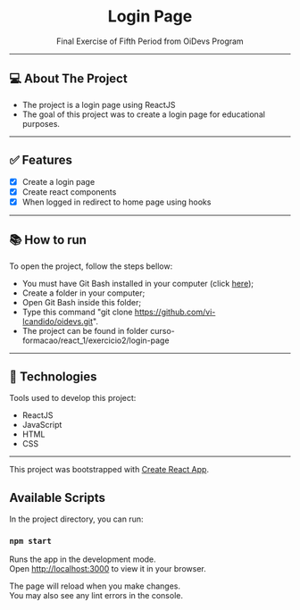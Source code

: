 <h1 align="center">Login Page</h1>

<p align="center">Final Exercise of Fifth Period from OiDevs Program</p>

---

## :computer: About The Project

- The project is a login page using ReactJS
- The goal of this project was to create a login page for educational purposes.

---

## :white_check_mark: Features
- [x] Create a login page
- [x] Create react components
- [x] When logged in redirect to home page using hooks

---

## :books: How to run

To open the project, follow the steps bellow:
- You must have Git Bash installed in your computer (click <a href="https://git-scm.com/download/win">here</a>);
- Create a folder in your computer;
- Open Git Bash inside this folder;
- Type this command "git clone https://github.com/vi-lcandido/oidevs.git".
- The project can be found in folder curso-formacao/react_1/exercicio2/login-page

---

## :hammer: Technologies

Tools used to develop this project:
- ReactJS 
- JavaScript
- HTML
- CSS

---

This project was bootstrapped with [Create React App](https://github.com/facebook/create-react-app).

## Available Scripts

In the project directory, you can run:

### `npm start`

Runs the app in the development mode.\
Open [http://localhost:3000](http://localhost:3000) to view it in your browser.

The page will reload when you make changes.\
You may also see any lint errors in the console.

